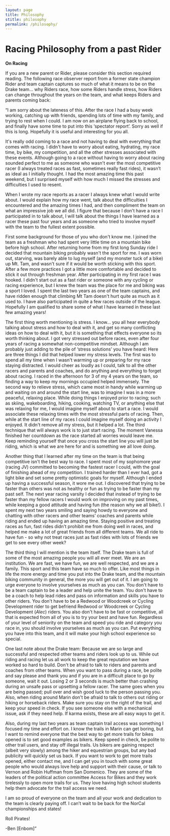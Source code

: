 ```yaml
---
layout: page
title: Philosophy
stitle: philosophy
permalink: /philosophy/
---
```


# Racing Philosophy from a past Rider

**On Racing**

If you are a new parent or Rider, please consider this section required reading.  The following race observer report from a former state champion Rider and team captain captures so much of what it means to be on the Drake team… why Riders race, how some Riders handle stress, how Riders can change throughout the years on the team, and what keeps Riders and parents coming back:

“I am sorry about the lateness of this. After the race I had a busy week working, catching up with friends, spending lots of time with my family, and trying to rest when I could. I am now on an airplane flying back to school, and finally have some time to put into this ‘spectator report’. Sorry as well if this is long. Hopefully it is useful and interesting for you all.

It's really odd coming to a race and not having to deal with everything that comes with racing. I didn't have to worry about eating, hydrating, my race time, by bike, my competition, and all the other stresses associated with these events. Although going to a race without having to worry about racing sounded perfect to me as someone who wasn't ever the most competitive racer (I always treated races as fast, sometimes really fast rides), it wasn’t as ideal as I initially thought. I had the most amazing time this past weekend, but I surprised myself with how much I missed the stresses and difficulties I used to resent.

When I wrote my race reports as a racer I always knew what I would write about. I would explain how my race went, talk about the difficulties I encountered and the amazing times I had, and then compliment the team on what an impressive job we all did. I figure that because I don't have a race I participated in to talk about, I will talk about the things I have learned as a racer these past four years and as someone who tried to involve myself with the team to the fullest extent possible.

First some background for those of you who don't know me. I joined the team as a freshman who had spent very little time on a mountain bike before high school. After returning home from my first long Sunday ride I decided that mountain biking probably wasn't the sport for me. I was worn out, starving, was barely able to lug myself (and my monster tuck of a bike) up Mt. Tam, and wasn't sure if it would be worth sticking with this sport. After a few more practices I got a little more comfortable and decided to stick it out through freshman year. After participating in my first race I was hooked. I didn't start out as a fast rider or someone with any cycling or racing experience, but I knew the team was the place for me and biking was a sport I loved. I spent the last two years as one of the team captains, and have ridden enough that climbing Mt Tam doesn't hurt quite as much as it used to. I have also participated in quite a few races outside of the league. Hopefully I am qualified to share some of what I have learned in these last few amazing years!

The first thing worth mentioning is stress. I know… you all hear everybody talking about stress and how to deal with it, and get so many conflicting ideas on how to deal with it, but it is something that effects everyone so its worth thinking about. I got very stressed out before races, even after four years of racing a somewhat non-competitive mindset. Although I am probably just adding to the pile of ‘stress solutions’ you have heard: Here are three things I did that helped lower my stress levels. The first was to spend all my time when I wasn't warming up or preparing for my race staying distracted. I would cheer as loudly as I could, talk to all the other racers and parents and coaches, and do anything and everything to forget about racing. I raced in the afternoon for 3 of my 4 years on the team, so finding a way to keep my mornings occupied helped immensely. The second way to relieve stress, which came most in handy while warming up and waiting on and around the start line, was to imagine I was in a more peaceful, relaxing place. While doing things I enjoyed prior to racing; such as skiing, wakeboarding, hiking, cooking, watching TV, or anything else that was relaxing for me, I would imagine myself about to start a race. I would associate these relaxing times with the most stressful parts of racing. Then, while at the start line of my races I could imagine myself doing an activity I enjoyed. It didn't remove all my stress, but it helped a lot. The third technique that will always work is to just start racing. The moment Vanessa finished her countdown as the race started all worries would leave me. Keep reminding yourself that once you cross the start line you will just be riding, which is what we are here for and is something we all love doing.

Another thing that I learned after my time on the team is that being competitive isn't the best way to race. I spent most of my sophomore year (racing JV) committed to becoming the fastest racer I could, with the goal of finishing ahead of my competition. I trained harder than I ever had, got a light bike and set some pretty optimistic goals for myself. Although I ended up having a successful season, it wore me out. I discovered that trying to be faster than others was not as healthy or fun as trying to be faster than my past self. The next year racing varsity I decided that instead of trying to be faster than my fellow racers I would work on improving on my past times, while keeping a good attitude and having fun (the reason why we all bike!). I spent my next two years smiling and saying howdy to everyone and chatting with other racers and other teams’ coaches and parents while riding and ended up having an amazing time. Staying positive and treating races as fun, fast rides didn't prohibit me from doing well in races, and helped me make a lot of great friends from all different teams. We all ride to have fun - so why not treat races just as fast rides with lots of friends we get to see every other week?

The third thing I will mention is the team itself. The Drake team is full of some of the most amazing people you will all ever meet. We are an institution. We are fast, we have fun, we are well respected, and we are a family. This sport and this team have so much to offer. Like most things in life the more energy and time you put into the Drake team, and the mountain biking community in general, the more you will get out of it. I am going to urge everyone to involve yourselves as much as you can. You don't have to be a team captain to be a leader and help unite the team. You don't have to be a coach to help lead rides and pass on information and skills you have to other riders. You don't have to be a Redwood or Woodcreek or Cycling Development rider to get befriend Redwood or Woodcreek or Cycling Development (*Alec*) riders.  You also don't have to be fast or competitive, all that is expected from all of you is to try your best and have fun. Regardless of your level of seniority on the team and speed you ride and category you race in, you should involve yourselves as much as you can. Put everything you have into this team, and it will make your high school experience so special.

One last note about the Drake team: Because we are so large and successful and respected other teams and riders look up to us. While out riding and racing let us all work to keep the great reputation we have worked so hard to build. Don't be afraid to talk to riders and parents and coaches from other teams. When you want to pass during a race, be polite and say please and thank you and if you are in a difficult place to go by someone, wait it out. Losing 2 or 3 seconds is much better than crashing during an unsafe pass or upsetting a fellow racer. The same goes when you are being passed; pull over and wish good luck to the person passing you. Also, when riding around Marin don't be afraid to talk to others out riding or hiking or horseback riders. Make sure you stay on the right of the trail, and keep your speed in check. If you see someone else with a mechanical issue, ask if they need help. If karma exists, these are all easy ways to get it.

Also, during my last two years as team captain trail access was something I focused my time and effort on. I know the trails in Marin can get boring, but I want to remind everyone that the best way to get more trails for bikes opened is to set good examples as bikers. Keep speed in check, be polite to other trail users, and stay off illegal trails. Us bikers are gaining respect (albeit very slowly) among the hiker and equestrian groups, but any bad publicity will quickly set us back. If you want to work to get more trails opened, either contact me, and I can get you in touch with some great people who would always love help and support with their cause, or talk to Vernon and Robin Huffman from San Domenico. They are some of the leaders of the political action committee Access for Bikes and they work tirelessly to open more trails for us. They love having high school students help them advocate for the trail access we need.

I am so proud of everyone on the team and all your work and dedication to the team is clearly paying off. I can’t wait to be back for the NorCal championships and states!

Roll Pirates!

-Ben [Enbom]”
